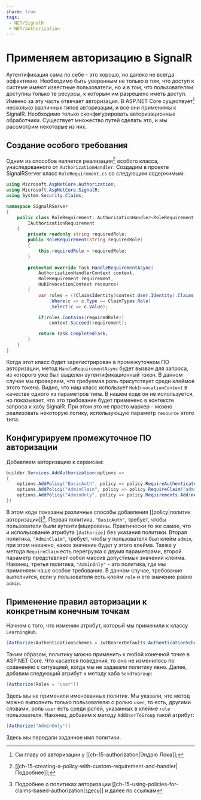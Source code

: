 ```yaml
---
share: true
tags:
 - NET/SignalR
 - NET/authorization
---
```

# Применяем авторизацию в SignalR
Аутентификация сама по себе - это хорошо, но далеко не всегда эффективно. Необходимо быть уверенным не только в том, что доступ к системе имеют известные пользователи, но и в том, что пользователям доступны только те ресурсы, к которым им разрешено иметь доступ. Именно за эту часть отвечает авторизация.
В ASP.NET Core cуществует[^1] несколько различных типов авторизации, и все они применимы к SignalR. Необходимо только сконфигурировать авторизационные обработчики. Существует множество путей сделать это, и мы рассмотрим некоторые из них.
## Создание особого требования
Одним из способов является реализация[^2] особого класса, унаследованного от `AuthorizationHandler`. Создадим в проекте SignalRServer класс `RoleRequirement.cs` со следующим содержимым:
```csharp
using Microsoft.AspNetCore.Authorization;
using Microsoft.AspNetCore.SignalR;
using System.Security.Claims;

namespace SignalRServer
{
	public class RoleRequirement: AuthorizationHandler<RoleRequirement, HubInvocationContext>,
		IAuthorizationRequirement
	{
		private readonly string requiredRole;
		public RoleRequirement(string requiredRole)
		{
			this.requiredRole = requiredRole;
		}
		
		protected override Task HandleRequirementAsync(
			AuthorizationHandlerContext context,
			RoleRequirement requirement,
			HubInvocationContext resource)
		{
			var roles = ((ClaimsIdentity)context.User.Identity).Claims
				.Where(c => c.Type == ClaimTypes.Role)
				.Select(c => c.Value);

			if(roles.Contains(requiredRole))
				context.Succeed(requirement);

			return Task.CompletedTask;
		}
	}
}
```
Когда этот класс будет зарегистрирован в промежуточном ПО авторизации, метод `HandleRequirementAsync` будет вызван для запроса, из которого уже был выделен аутентификационный токен. В данном случае мы проверяем, что требуемая роль присутствует среди клеймов этого токена.
Видно, что наш класс использует `HubInvocationContext` в качестве одного из параметров типа. В нашем коде он не используется, но показывает, что это требование будет применено в контексте запроса к хабу SignalR. При этом это не просто маркер - можно реализовать некоторую логику, использующую параметр `resource` этого типа.
## Конфигурируем промежуточное ПО авторизации
Добавляем авторизацию к сервисам:
```csharp
builder.Services.AddAuthorization(options =>
{
	options.AddPolicy("BasicAuth", policy => policy.RequireAuthenticatedUser());
	options.AddPolicy("AdminClaim", policy => policy.RequireClaim("admin"));
	options.AddPolicy("AdminOnly", policy => policy.Requirements.Add(new RoleRequirement("admin")));
})
```
В этом коде показаны различные способы добавления [[policy|политик авторизации]][^3].
Первая политика, `"BasicAuth"`, требует, чтобы пользователи были аутентифицированы. Практически то же самое, что и использование атрибута `[Authorize]` без указания политики.
Вторая политика, `"AdminClaim"`, требует, чтобы у пользователя был клейм `admin`, при этом неважно, какое значение будет у этого клейма. Также у метода `RequireClaim` есть перегрузка с двумя параметрами, второй параметр представляет собой массив допустимых значений клейма.
Наконец, третья политика, `"AdminOnly"` - это политика, где мы применяем наше особое требование. В данном случае, требование выполнится, если у пользователя есть клейм `role` и его значение равно `admin`.
## Применение правил авторизации к конкретным конечным точкам
Начнем с того, что изменим атрибут, который мы применили к классу `LearningHub`.
```csharp
[Authorize(AuthenticationSchemes = JwtBearerDefaults.AuthenticationScheme + "," + CookieAuthenticationDefaults.AuthenticationScheme, Policy = "BasicAuth")]
```
Таким образом, политику можно применить к любой конечной точке в ASP.NET Core. Что касается поведения, то оно не изменилось по сравнению с ситуацией, когда мы не задавали политику явно.
Далее, добавим следующий атрибут к методу хаба `SendToGroup`:
```csharp
[Authorize(Roles = "user")]
```
Здесь мы не применили именованных политик. Мы указали, что метод можно выполнить только пользователю с ролью `user`, то есть, другими словами, роль `user` есть среди ролей, указанных в клейме `role` пользователя.
Наконец, добавим к методу `AddUserToGroup` такой атрибут:
```csharp
[Authorize("AdminOnly")]
```
Здесь мы передали заданное имя политики.



[^1]: См главу об авторизации у [[ch-15-authorization|Эндрю Лока]];
[^2]: [[ch-15-creating-a-policy-with-custom-requirement-and-handler|Подробнее]];
[^3]: Подробнее о политиках авторизации [[ch-15-using-policies-for-claims-based-authorization|здесь]] и далее по ссылкам